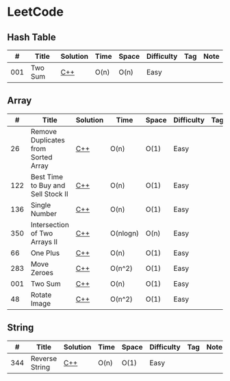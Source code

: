 # LeetCode

## Hash Table

|#	 |     Title                      |    Solution                                                                                                  | Time | Space | Difficulty | Tag | Note |
|----|------------------------------|-----------------------------------------------------------------------------------------------------------------|------|-------|-----------|-----|------|
|001 | Two Sum                      | [C++](https://github.com/timtingwei/LeetCode/blob/master/C%2B%2B/two-sum.cpp)                                   | O(n) | O(n)  |   Easy    |     |      |


## Array
|#	 |     Title                             |    Solution                                                                                              | Time     | Space | Difficulty | Tag | Note |
|----|---------------------------------------|----------------------------------------------------------------------------------------------------------|----------|-------|------------|-----|------|
|26  | Remove Duplicates from Sorted Array   | [C++](https://github.com/timtingwei/LeetCode/blob/master/C%2B%2B/remove-duplicates-from-sorted-array.cpp)| O(n)     | O(1)  |  Easy      |      |     |
|122 | Best Time to Buy and Sell Stock II    | [C++](https://github.com/timtingwei/LeetCode/blob/master/C%2B%2B/best-time-to-buy-and-sell-stock-2.cpp)  | O(n)     | O(1)  |  Easy      |      |     |
|136 | Single Number                         | [C++](https://github.com/timtingwei/LeetCode/blob/master/C%2B%2B/single-number.cpp)                      | O(n)     | O(1)  |  Easy      |      |     |
|350 | Intersection of Two Arrays II         | [C++](https://github.com/timtingwei/LeetCode/blob/master/C%2B%2B/intersection-of-two-arrays-2.cpp)       | O(nlogn) | O(n)  |  Easy      |      |     |
|66  | One Plus                              | [C++](https://github.com/timtingwei/LeetCode/blob/master/C%2B%2B/plus-one.cpp)                           | O(n)     | O(1)  |  Easy      |      |     |
|283 | Move Zeroes                           | [C++](https://github.com/timtingwei/LeetCode/blob/master/C%2B%2B/move-zeroes.cpp)                        | O(n^2)   | O(1)  |  Easy      |      |     |
|001 | Two Sum                               | [C++](https://github.com/timtingwei/LeetCode/blob/master/C%2B%2B/two-sum.cpp)                            | O(n)     | O(1)  |  Easy      |      |     |
|48  | Rotate Image                          | [C++](https://github.com/timtingwei/LeetCode/blob/master/C%2B%2B/rotate-image.cpp)                       | O(n^2)   | O(1)  |  Easy      |      |     |

## String

|#	 |     Title                             |    Solution                                                                                              | Time     | Space | Difficulty | Tag | Note |
|----|---------------------------------------|----------------------------------------------------------------------------------------------------------|----------|-------|------------|-----|------|
|344 | Reverse String                        | [C++](https://github.com/timtingwei/LeetCode/blob/master/C%2B%2B/reverse-string.cpp)                     | O(n)     | O(1)  |  Easy      |     |      |

